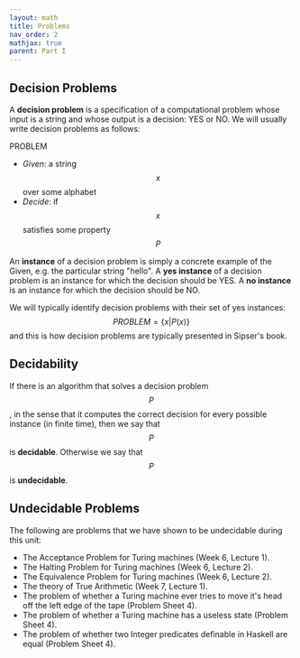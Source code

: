 ```yaml
---
layout: math
title: Problems
nav_order: 2
mathjax: true
parent: Part I
---
```


## Decision Problems

A __decision problem__ is a specification of a computational problem whose input is a string and whose output is a decision: YES or NO.  We will usually write decision problems as follows:

PROBLEM
 * *Given*:  a string $$x$$ over some alphabet     
 * *Decide*: if $$x$$ satisfies some property $$P$$

An __instance__ of a decision problem is simply a concrete example of the Given, e.g. the particular string "hello".  A __yes instance__ of a decision problem is an instance for which the decision should be YES.  A __no instance__ is an instance for which the decision should be NO.

We will typically identify decision problems with their set of yes instances:
$$
PROBLEM = \{x | P(x) \}
$$
and this is how decision problems are typically presented in Sipser's book.

## Decidability

If there is an algorithm that solves a decision problem $$P$$, in the sense that it computes the correct decision for every possible instance (in finite time), then we say that $$P$$ is __decidable__.  Otherwise we say that $$P$$ is __undecidable__.

## Undecidable Problems

The following are problems that we have shown to be undecidable during this unit:
* The Acceptance Problem for Turing machines (Week 6, Lecture 1).
* The Halting Problem for Turing machines (Week 6, Lecture 2).
* The Equivalence Problem for Turing machines (Week 6, Lecture 2).
* The theory of True Arithmetic (Week 7, Lecture 1).
* The problem of whether a Turing machine ever tries to move it's head off the left edge of the tape (Problem Sheet 4).
* The problem of whether a Turing machine has a useless state (Problem Sheet 4).
* The problem of whether two Integer predicates definable in Haskell are equal (Problem Sheet 4).
